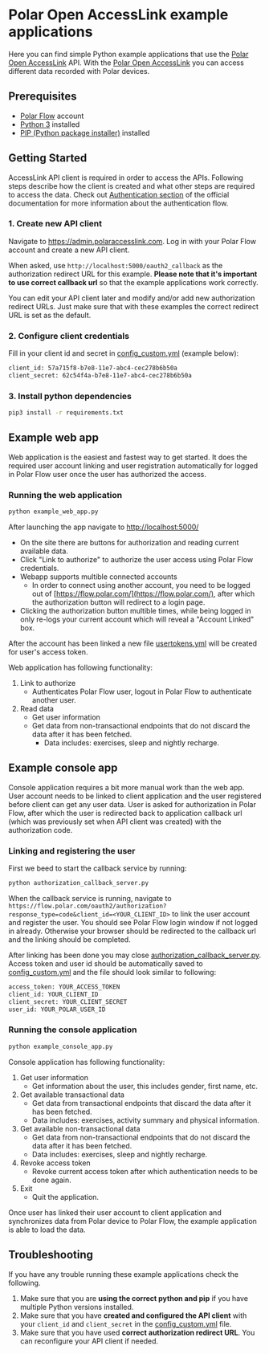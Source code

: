 # Polar Open AccessLink example applications

Here you can find simple Python example applications that use the [Polar Open AccessLink] API. With the [Polar Open AccessLink] you can access different data recorded with Polar devices.

## Prerequisites

* [Polar Flow](https://flow.polar.com) account
* [Python 3](https://www.python.org/downloads/) installed
* [PIP (Python package installer)](https://pip.pypa.io/en/stable/installation/) installed

## Getting Started

AccessLink API client is required in order to access the APIs. Following steps describe how the client is created and what other steps are required to access the data. Check out [Authentication section](https://www.polar.com/accesslink-api/#authentication) of the official documentation for more information about the authentication flow.

### 1. Create new API client

Navigate to https://admin.polaraccesslink.com. Log in with your Polar Flow account and create a new API client.

When asked, use `http://localhost:5000/oauth2_callback` as the authorization redirect URL for this example. **Please note that it's important to use correct callback url** so that the example applications work correctly.

You can edit your API client later and modify and/or add new authorization redirect URLs. Just make sure that with these examples the correct redirect URL is set as the default.
  
### 2. Configure client credentials

Fill in your client id and secret in [config_custom.yml] (example below):

```bash
client_id: 57a715f8-b7e8-11e7-abc4-cec278b6b50a
client_secret: 62c54f4a-b7e8-11e7-abc4-cec278b6b50a
```
  
### 3. Install python dependencies

```bash
pip3 install -r requirements.txt
```

## Example web app

Web application is the easiest and fastest way to get started. It does the required user account linking and user registration automatically for logged in Polar Flow user once the user has authorized the access.

### Running the web application

```bash
python example_web_app.py
```

After launching the app navigate to [http://localhost:5000/](http://localhost:5000/)

* On the site there are buttons for authorization and reading current available data.
* Click "Link to authorize" to authorize the user access using Polar Flow credentials.
* Webapp supports multible connected accounts
  * In order to connect using another account, you need to be logged out of [https://flow.polar.com/](https://flow.polar.com/), after which the authorization button will redirect to a login page.
* Clicking the authorization button multible times, while being logged in only re-logs your current account which will reveal a "Account Linked" box.

After the account has been linked a new file [usertokens.yml] will be created for user's access token.

Web application has following functionality:

1) Link to authorize
    * Authenticates Polar Flow user, logout in Polar Flow to authenticate another user.
2) Read data
   * Get user information
   * Get data from non-transactional endpoints that do not discard the data after it has been fetched.
       * Data includes: exercises, sleep and nightly recharge.

## Example console app

Console application requires a bit more manual work than the web app. User account needs to be linked to client application and the user registered before client can get any user data. User is asked for authorization in Polar Flow, after which the user is redirected back to application callback url (which was previously set when API client was created) with the authorization code.

### Linking and registering the user

First we beed to start the callback service by running:

```bash
python authorization_callback_server.py
```

When the callback service is running, navigate to `https://flow.polar.com/oauth2/authorization?response_type=code&client_id=<YOUR_CLIENT_ID>` to link the user account and register the user. You should see Polar Flow login window if not logged in already. Otherwise your browser should be redirected to the callback url and the linking should be completed.

After linking has been done you may close [authorization_callback_server.py]. Access token and user id should be automatically saved to [config_custom.yml] and the file should look similar to following:

```bash
access_token: YOUR_ACCESS_TOKEN
client_id: YOUR_CLIENT_ID
client_secret: YOUR_CLIENT_SECRET
user_id: YOUR_POLAR_USER_ID
```

### Running the console application

```bash
python example_console_app.py
```

Console application has following functionality:

1) Get user information
    * Get information about the user, this includes gender, first name, etc.
2) Get available transactional data
    * Get data from transactional endpoints that discard the data after it has been fetched.
    * Data includes: exercises, activity summary and physical information.
3) Get available non-transactional data
    * Get data from non-transactional endpoints that do not discard the data after it has been fetched.
    * Data includes: exercises, sleep and nightly recharge.
4) Revoke access token
    * Revoke current access token after which authentication needs to be done again.
5) Exit
    * Quit the application.

Once user has linked their user account to client application and synchronizes data from Polar device to Polar Flow, the example application is able to load the data.

## Troubleshooting

If you have any trouble running these example applications check the following.

1) Make sure that you are **using the correct python and pip** if you have multiple Python versions installed.
2) Make sure that you have **created and configured the API client** with your `client_id` and `client_secret` in the [config_custom.yml] file.
3) Make sure that you have used **correct authorization redirect URL**. You can reconfigure your API client if needed.

[authorization_callback_server.py]: ./authorization_callback_server.py

[config_custom.yml]: ./config_custom.yml

[usertokens.yml]: ./usertokens.yml

[Polar Open AccessLink]: https://www.polar.com/accesslink-api/
